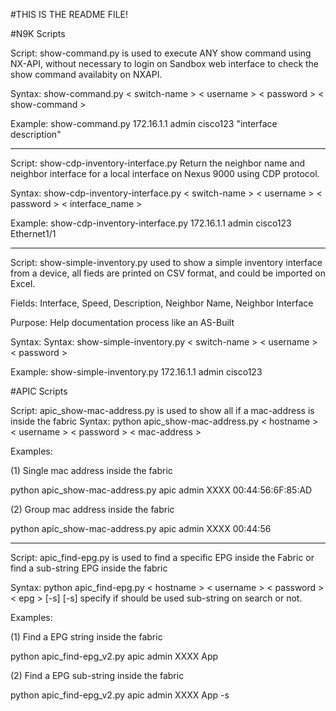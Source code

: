 #THIS IS THE README FILE!

#N9K Scripts

Script: show-command.py is used to execute ANY show command using NX-API, without necessary to login on Sandbox web interface to check the show command availabity on NXAPI.

Syntax: show-command.py < switch-name > < username > < password > < show-command >

Example: show-command.py 172.16.1.1 admin cisco123 "interface description"

-------

Script: show-cdp-inventory-interface.py Return the neighbor name and neighbor interface for a local interface on Nexus 9000 using CDP protocol.

Syntax: show-cdp-inventory-interface.py < switch-name > < username > < password > < interface_name >

Example: show-cdp-inventory-interface.py 172.16.1.1 admin cisco123 Ethernet1/1

-------

Script: show-simple-inventory.py used to show a simple inventory interface from a device, all fieds are printed on CSV format, and could be imported on Excel.

Fields: Interface, Speed, Description, Neighbor Name, Neighbor Interface

Purpose: Help documentation process like an AS-Built

Syntax: Syntax: show-simple-inventory.py < switch-name > < username > < password >

Example: show-simple-inventory.py 172.16.1.1 admin cisco123

#APIC Scripts

Script: apic_show-mac-address.py is used to show all if a mac-address is inside the fabric
Syntax: python apic_show-mac-address.py < hostname > < username > < password > < mac-address >

Examples:

(1) Single mac address inside the fabric

python apic_show-mac-address.py apic admin XXXX 00:44:56:6F:85:AD

(2) Group mac address inside the fabric

python apic_show-mac-address.py apic admin XXXX 00:44:56

-------

Script: apic_find-epg.py is used to find a specific EPG inside the Fabric
or find a sub-string EPG inside the fabric

Syntax: python apic_find-epg.py < hostname > < username > < password > < epg > [-s]
[-s] specify if should be used sub-string on search or not.

Examples:

(1) Find a EPG string inside the fabric

python apic_find-epg_v2.py apic admin XXXX App

(2) Find a EPG sub-string inside the fabric

python apic_find-epg_v2.py apic admin XXXX App -s
